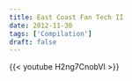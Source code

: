 ```yaml
---
title: East Coast Fan Tech II
date: 2012-11-30
tags: ['Compilation']
draft: false
---
```

{{< youtube H2ng7CnobVI >}}

